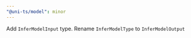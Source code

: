 ```yaml
---
"@uni-ts/model": minor
---
```


Add `InferModelInput` type. Rename `InferModelType` to `InferModelOutput`

